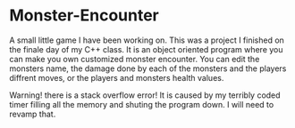 # Monster-Encounter
A small little game I have been working on. This was a project I finished on the finale day of my C++ class.
It is an object oriented program where you can make you own customized monster encounter. You can edit the monsters name, the damage done by each of the monsters and the players diffrent moves, or the players and monsters health values.

Warning! there is a stack overflow error! It is caused by my terribly coded timer filling all the memory and shuting the program down. I will need to revamp that.
